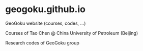 # geogoku.github.io

GeoGoku website (courses, codes, ...)

Courses of Tao Chen @ China University of Petroleum (Beijing)

Research codes of GeoGoku group
